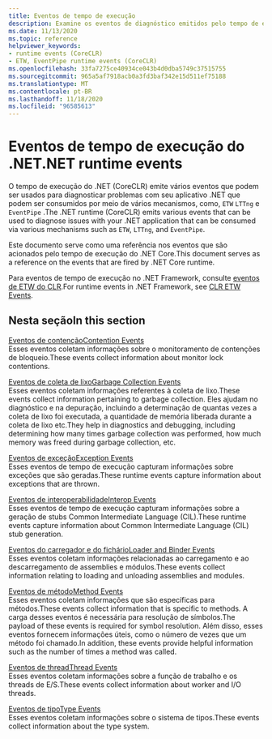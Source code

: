 ```yaml
---
title: Eventos de tempo de execução
description: Examine os eventos de diagnóstico emitidos pelo tempo de execução do .NET (CoreCLR) que pode ser usado com ETW, LTTng ou EventPipe.
ms.date: 11/13/2020
ms.topic: reference
helpviewer_keywords:
- runtime events (CoreCLR)
- ETW, EventPipe runtime events (CoreCLR)
ms.openlocfilehash: 33fa7275ce40934ce043b4d0dba5749c37515755
ms.sourcegitcommit: 965a5af7918acb0a3fd3baf342e15d511ef75188
ms.translationtype: MT
ms.contentlocale: pt-BR
ms.lasthandoff: 11/18/2020
ms.locfileid: "96585613"
---
```

# <a name="net-runtime-events"></a><span data-ttu-id="cdddd-103">Eventos de tempo de execução do .NET</span><span class="sxs-lookup"><span data-stu-id="cdddd-103">.NET runtime events</span></span>

<span data-ttu-id="cdddd-104">O tempo de execução do .NET (CoreCLR) emite vários eventos que podem ser usados para diagnosticar problemas com seu aplicativo .NET que podem ser consumidos por meio de vários mecanismos, como, `ETW` `LTTng` e `EventPipe` .</span><span class="sxs-lookup"><span data-stu-id="cdddd-104">The .NET runtime (CoreCLR) emits various events that can be used to diagnose issues with your .NET application that can be consumed via various mechanisms such as `ETW`, `LTTng`, and `EventPipe`.</span></span>

<span data-ttu-id="cdddd-105">Este documento serve como uma referência nos eventos que são acionados pelo tempo de execução do .NET Core.</span><span class="sxs-lookup"><span data-stu-id="cdddd-105">This document serves as a reference on the events that are fired by .NET Core runtime.</span></span>

<span data-ttu-id="cdddd-106">Para eventos de tempo de execução no .NET Framework, consulte [eventos de ETW do CLR](../../framework/performance/clr-etw-events.md).</span><span class="sxs-lookup"><span data-stu-id="cdddd-106">For runtime events in .NET Framework, see [CLR ETW Events](../../framework/performance/clr-etw-events.md).</span></span>

## <a name="in-this-section"></a><span data-ttu-id="cdddd-107">Nesta seção</span><span class="sxs-lookup"><span data-stu-id="cdddd-107">In this section</span></span>

<span data-ttu-id="cdddd-108">[Eventos de contenção](runtime-contention-events.md)</span><span class="sxs-lookup"><span data-stu-id="cdddd-108">[Contention Events](runtime-contention-events.md)</span></span>\
<span data-ttu-id="cdddd-109">Esses eventos coletam informações sobre o monitoramento de contenções de bloqueio.</span><span class="sxs-lookup"><span data-stu-id="cdddd-109">These events collect information about monitor lock contentions.</span></span>

<span data-ttu-id="cdddd-110">[Eventos de coleta de lixo](runtime-garbage-collection-events.md)</span><span class="sxs-lookup"><span data-stu-id="cdddd-110">[Garbage Collection Events](runtime-garbage-collection-events.md)</span></span>\
<span data-ttu-id="cdddd-111"> Esses eventos coletam informações referentes à coleta de lixo.</span><span class="sxs-lookup"><span data-stu-id="cdddd-111">These events collect information pertaining to garbage collection.</span></span> <span data-ttu-id="cdddd-112">Eles ajudam no diagnóstico e na depuração, incluindo a determinação de quantas vezes a coleta de lixo foi executada, a quantidade de memória liberada durante a coleta de lixo etc.</span><span class="sxs-lookup"><span data-stu-id="cdddd-112">They help in diagnostics and debugging, including determining how many times garbage collection was performed, how much memory was freed during garbage collection, etc.</span></span>

<span data-ttu-id="cdddd-113">[Eventos de exceção](runtime-exception-events.md)</span><span class="sxs-lookup"><span data-stu-id="cdddd-113">[Exception Events](runtime-exception-events.md)</span></span>\
<span data-ttu-id="cdddd-114">Esses eventos de tempo de execução capturam informações sobre exceções que são geradas.</span><span class="sxs-lookup"><span data-stu-id="cdddd-114">These runtime events capture information about exceptions that are thrown.</span></span>

<span data-ttu-id="cdddd-115">[Eventos de interoperabilidade](runtime-interop-events.md)</span><span class="sxs-lookup"><span data-stu-id="cdddd-115">[Interop Events](runtime-interop-events.md)</span></span>\
<span data-ttu-id="cdddd-116">Esses eventos de tempo de execução capturam informações sobre a geração de stubs Common Intermediate Language (CIL).</span><span class="sxs-lookup"><span data-stu-id="cdddd-116">These runtime events capture information about Common Intermediate Language (CIL) stub generation.</span></span>

<span data-ttu-id="cdddd-117">[Eventos do carregador e do fichário](runtime-loader-binder-events.md)</span><span class="sxs-lookup"><span data-stu-id="cdddd-117">[Loader and Binder Events](runtime-loader-binder-events.md)</span></span>\
<span data-ttu-id="cdddd-118">Esses eventos coletam informações relacionadas ao carregamento e ao descarregamento de assemblies e módulos.</span><span class="sxs-lookup"><span data-stu-id="cdddd-118">These events collect information relating to loading and unloading assemblies and modules.</span></span>

<span data-ttu-id="cdddd-119">[Eventos de método](runtime-method-events.md)</span><span class="sxs-lookup"><span data-stu-id="cdddd-119">[Method Events](runtime-method-events.md)</span></span>\
<span data-ttu-id="cdddd-120"> Esses eventos coletam informações que são específicas para métodos.</span><span class="sxs-lookup"><span data-stu-id="cdddd-120">These events collect information that is specific to methods.</span></span> <span data-ttu-id="cdddd-121">A carga desses eventos é necessária para resolução de símbolos.</span><span class="sxs-lookup"><span data-stu-id="cdddd-121">The payload of these events is required for symbol resolution.</span></span> <span data-ttu-id="cdddd-122">Além disso, esses eventos fornecem informações úteis, como o número de vezes que um método foi chamado.</span><span class="sxs-lookup"><span data-stu-id="cdddd-122">In addition, these events provide helpful information such as the number of times a method was called.</span></span>

<span data-ttu-id="cdddd-123">[Eventos de thread](runtime-thread-events.md)</span><span class="sxs-lookup"><span data-stu-id="cdddd-123">[Thread Events](runtime-thread-events.md)</span></span>\
<span data-ttu-id="cdddd-124"> Esses eventos coletam informações sobre a função de trabalho e os threads de E/S.</span><span class="sxs-lookup"><span data-stu-id="cdddd-124">These events collect information about worker and I/O threads.</span></span>

<span data-ttu-id="cdddd-125">[Eventos de tipo](runtime-type-events.md)</span><span class="sxs-lookup"><span data-stu-id="cdddd-125">[Type Events](runtime-type-events.md)</span></span>\
<span data-ttu-id="cdddd-126">Esses eventos coletam informações sobre o sistema de tipos.</span><span class="sxs-lookup"><span data-stu-id="cdddd-126">These events collect information about the type system.</span></span>
